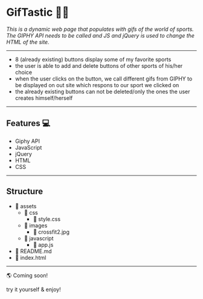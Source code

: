 # GifTastic :weight_lifting_woman:

_This is a dynamic web page that populates with gifs of the world of sports. 
The GIPHY API needs to be called and JS and jQuery is used to change the HTML of the site._

---------------------------------------------------------------------------------------------------------------------------------------
- 8 (already existing) buttons display some of my favorite sports
- the user is able to add and delete buttons of other sports of his/her choice
- when the user clicks on the button, we call different gifs from GIPHY to be displayed on out site
  which respons to our sport we clicked on
- the already existing buttons can not be deleted/only the ones the user creates himself/herself
--------------------------------------------------------------------------------------------------------------------------------------
## Features :computer:

- Giphy API
- JavaScript
- jQuery
- HTML
- CSS
--------------------------------------------------------------------------------------------------------------------------------------
## Structure
 
- :file_folder: assets
  - :file_folder: css
    - :page_facing_up: style.css
  - :file_folder: images
    - :page_facing_up: crossfit2.jpg
  - :file_folder: javascript
    - :page_facing_up: app.js
- :page_facing_up: README.md
- :page_facing_up: index.html
----------------------------------------------------------------------------------------------------------------------------------------
:earth_americas: Coming soon!

try it yourself & enjoy!
